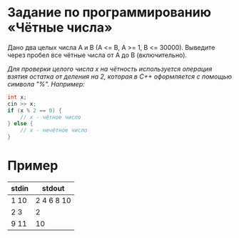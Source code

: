# Задание по программированию «Чётные числа»

Дано два целых числа A и B (A <= B, A >= 1, B <= 30000). Выведите через пробел все чётные числа от A до B (включительно).

*Для проверки целого числа x на чётность используется операция взятия остатка от деления на 2, которая в C++ оформляется с помощью символа "%". Например:*

```cpp
int x;
cin >> x;
if (x % 2 == 0) {
	// x - чётное число
} else {
	// x - нечётное число
}
```

# Пример #

**stdin** | **stdout**
--- | --- 
1 10 | 2 4 6 8 10
2 3 | 2
9 11 | 10
